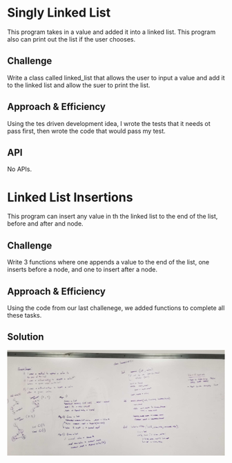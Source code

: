 # Singly Linked List
This program takes in a value and added it into a linked list. This program also can print out the list if the user chooses.

## Challenge
Write a class called linked_list that allows the user to input a value and add it to the linked list and allow the suer to print the list.

## Approach & Efficiency
Using the tes driven development idea, I wrote the tests that it needs ot pass first, then wrote the code that would pass my test.

## API
No APIs.

# Linked List Insertions
This program can insert any value in th the linked list to the end of the list, before and after and node.

## Challenge
Write 3 functions where one appends a value to the end of the list, one inserts before a node, and one to insert after a node.

## Approach & Efficiency
Using the code from our last challenege, we added functions to complete all these tasks. 

## Solution
![alt text](https://github.com/danhuyle508/data-structures-and-algorithms/blob/master/assets/ll_insertions.jpg)
